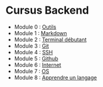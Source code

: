 # Cursus Backend


* Module 0 : [Outils](../introduction/outils)
* Module 1 : [Markdown](../introduction/markdown)
* Module 2 : [Terminal débutant](../introduction/terminal)
* Module 3 : [Git](../introduction/git)
* Module 4 : [SSH](../introduction/ssh)
* Module 5 : [Github](../introduction/github)
* Module 6 : [Internet](../introduction/internet)
* Module 7 : [OS](os)
* Module 8 : [Apprendre un langage](../general/langages)
